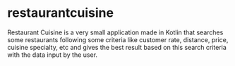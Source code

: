 # restaurantcuisine
Restaurant Cuisine is a very small application made in Kotlin that searches some restaurants following some criteria like customer rate, distance, price, cuisine specialty, etc and gives the best result based on this search criteria with the data input by the user.
